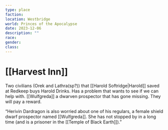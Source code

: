 ```yaml
---
type: place
faction: 
location: Westbridge
world: Princes of the Apocalypse
date: 2023-12-06
description: ""
race: 
gender: 
class:
---
```

# [[Harvest Inn]]

Two civilians (Orek and Lathra(sp?)) that [[Harold Softridge|Harold]] saved at Redkeep buys Harold Drinks. Has a problem that wants to see if we can help with. [[Wulfgreda]] a dwarven prospector that has gone missing. They will pay a reward.

“Herivin Dardragon is also worried about one of his regulars, a female shield dwarf prospector named [[Wulfgreda]]. She has not stopped by in a long time (and is a prisoner in the [[Temple of Black Earth]]).”